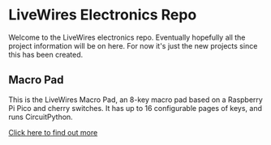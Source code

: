 # LiveWires Electronics Repo

Welcome to the LiveWires electronics repo. Eventually hopefully all the project information will be on here. For now it's just the new projects since this has been created.



## Macro Pad

This is the LiveWires Macro Pad, an 8-key macro pad based on a Raspberry Pi Pico and cherry switches. It has up to 16 configurable pages of keys, and runs CircuitPython.

[Click here to find out more](macropad/README.md)
